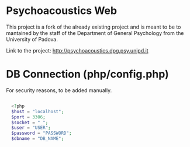 # Psychoacoustics Web
This project is a fork of the already existing project and is meant to be to mantained by the staff of the Department of General Psychology from the University of Padova.

Link to the project: http://psychoacoustics.dpg.psy.unipd.it

# DB Connection (php/config.php)
For security reasons, to be added manually.

```php

  <?php
  $host = "localhost";
  $port = 3306;
  $socket = " ";
  $user = "USER";
  $password = "PASSWORD";
  $dbname = "DB_NAME";

```

